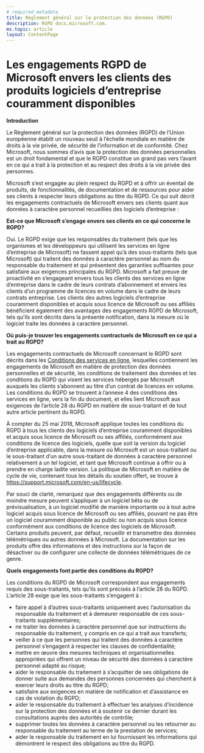 ```yaml
---
# required metadata
title: Règlement général sur la protection des données (RGPD)
description: RGPD docs.microsoft.com.
ms.topic: article
layout: ContentPage
---
```


# <a name="microsofts-gdpr-commitments-to-customers-of-our-generally-available-enterprise-software-products"></a>Les engagements RGPD de Microsoft envers les clients des produits logiciels d’entreprise couramment disponibles

**Introduction**

Le Règlement général sur la protection des données (RGPD) de l’Union européenne établit un nouveau seuil à l’échelle mondiale en matière de droits à la vie privée, de sécurité de l’information et de conformité. Chez Microsoft, nous sommes d’avis que la protection des données personnelles est un droit fondamental et que le RGPD constitue un grand pas vers l’avant en ce qui a trait à la protection et au respect des droits à la vie privée des personnes.     

Microsoft s’est engagée au plein respect du RGPD et à offrir un éventail de produits, de fonctionnalités, de documentation et de ressources pour aider ses clients à respecter leurs obligations au titre du RGPD. Ce qui suit décrit les engagements contractuels de Microsoft envers ses clients quant aux données à caractère personnel recueillies des logiciels d’entreprise :

**Est-ce que Microsoft s’engage envers ses clients en ce qui concerne le RGPD?**

Oui. Le RGPD exige que les responsables du traitement (tels que les organismes et les développeurs qui utilisent les services en ligne d’entreprise de Microsoft) ne fassent appel qu’à des sous-traitants (tels que Microsoft) qui traitent des données à caractère personnel au nom du responsable du traitement et qui présentent des garanties suffisantes pour satisfaire aux exigences principales du RGPD. Microsoft a fait preuve de proactivité en s’engageant envers tous les clients des services en ligne d’entreprise dans le cadre de leurs contrats d’abonnement et envers les clients d’un programme de licences en volume dans le cadre de leurs contrats entreprise. Les clients des autres logiciels d’entreprise couramment disponibles et acquis sous licence de Microsoft ou ses affiliés bénéficient également des avantages des engagements RGPD de Microsoft, tels qu’ils sont décrits dans la présente notification, dans la mesure où le logiciel traite les données à caractère personnel.

**Où puis-je trouver les engagements contractuels de Microsoft en ce qui a trait au RGPD?**

Les engagements contractuels de Microsoft concernant le RGPD sont décrits dans les [Conditions des services en ligne](https://na01.safelinks.protection.outlook.com/?url=http%3A%2F%2Fwww.microsoftvolumelicensing.com%2FDocumentSearch.aspx%3FMode%3D3%26DocumentTypeId%3D46&data=04%7C01%7Ccolvog%40microsoft.com%7C4d7ac59082394bd57e5808d57b0e0368%7C72f988bf86f141af91ab2d7cd011db47%7C1%7C0%7C636550222480031404%7CUnknown%7CTWFpbGZsb3d8eyJWIjoiMC4wLjAwMDAiLCJQIjoiV2luMzIiLCJBTiI6Ik1haWwifQ%3D%3D%7C-1&sdata=tbYN10WQtaVgss%2FPzHELXV2VDU8J20VP5bmzIydEZYA%3D&reserved=0), lesquelles contiennent les engagements de Microsoft en matière de protection des données personnelles et de sécurité, les conditions de traitement des données et les conditions du RGPD qui visent les services hébergés par Microsoft auxquels les clients s’abonnent au titre d’un contrat de licences en volume. Les conditions du RGPD se trouvent à l’annexe 4 des conditions des services en ligne, vers la fin du document, et elles lient Microsoft aux exigences de l’article 28 du RGPD en matière de sous-traitant et de tout autre article pertinent du RGPD. 

À compter du 25 mai 2018, Microsoft applique toutes les conditions du RGPD à tous les clients des logiciels d’entreprise couramment disponibles et acquis sous licence de Microsoft ou ses affiliés, conformément aux conditions de licence des logiciels, quelle que soit la version du logiciel d’entreprise applicable, dans la mesure où Microsoft est un sous-traitant ou le sous-traitant d’un autre sous-traitant de données à caractère personnel relativement à un tel logiciel, et tant que Microsoft continue à offrir ou à prendre en charge ladite version. La politique de Microsoft en matière de cycle de vie, contenant tous les détails du soutien offert, se trouve à https://support.microsoft.com/en-us/lifecycle.

Par souci de clarté, remarquez que des engagements différents ou de moindre mesure peuvent s’appliquer à un logiciel bêta ou de prévisualisation, à un logiciel modifié de manière importante ou à tout autre logiciel acquis sous licence de Microsoft ou ses affiliés, pouvant ne pas être un logiciel couramment disponible au public ou non acquis sous licence conformément aux conditions de licence des logiciels de Microsoft. Certains produits peuvent, par défaut, recueillir et transmettre des données télémétriques ou autres données à Microsoft. La documentation sur les produits offre des informations et des instructions sur la façon de désactiver ou de configurer une collecte de données télémétriques de ce genre.

**Quels engagements font partie des conditions du RGPD?**

Les conditions du RGPD de Microsoft correspondent aux engagements requis des sous-traitants, tels qu’ils sont précisés à l’article 28 du RGPD.  L’article 28 exige que les sous-traitants s’engagent à :

-   faire appel à d’autres sous-traitants uniquement avec l’autorisation du responsable du traitement et à demeurer responsable de ces sous-traitants supplémentaires;
-   ne traiter les données à caractère personnel que sur instructions du responsable du traitement, y compris en ce qui a trait aux transferts;
-   veiller à ce que les personnes qui traitent des données à caractère personnel s’engagent à respecter les clauses de confidentialité;
-   mettre en œuvre des mesures techniques et organisationnelles appropriées qui offrent un niveau de sécurité des données à caractère personnel adapté au risque;
-   aider le responsable du traitement à s’acquitter de ses obligations de donner suite aux demandes des personnes concernées qui cherchent à exercer leurs droits au titre du RGPD;
-   satisfaire aux exigences en matière de notification et d’assistance en cas de violation du RGPD;
-   aider le responsable du traitement à effectuer les analyses d’incidence sur la protection des données et à soutenir ce dernier durant les consultations auprès des autorités de contrôle; 
-   supprimer toutes les données à caractère personnel ou les retourner au responsable du traitement au terme de la prestation de services;
-   aider le responsable du traitement en lui fournissant les informations qui démontrent le respect des obligations au titre du RGPD.
